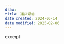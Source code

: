 ```yaml
---
draw:
title: 通货紧缩
date created: 2024-06-14
date modified: 2025-02-06
---
```


excerpt

<!-- more -->
